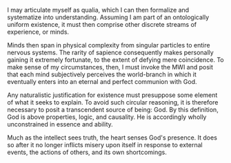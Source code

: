 I may articulate myself as qualia, which I can then formalize and systematize into understanding. Assuming I am part of an ontologically uniform existence, it must then comprise other discrete streams of experience, or minds.

Minds then span in physical complexity from singular particles to entire nervous systems. The rarity of sapience consequently makes personally gaining it extremely fortunate, to the extent of defying mere coincidence. To make sense of my circumstances, then, I must invoke the MWI and posit that each mind subjectively perceives the world-branch in which it eventually enters into an eternal and perfect communion with God.

Any naturalistic justification for existence must presuppose some element of what it seeks to explain. To avoid such circular reasoning, it is therefore necessary to posit a transcendent source of being: God. By this definition, God is above properties, logic, and causality. He is accordingly wholly unconstrained in essence and ability. 

Much as the intellect sees truth, the heart senses God's presence. It does so after it no longer inflicts misery upon itself in response to external events, the actions of others, and its own shortcomings.

